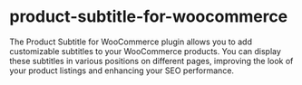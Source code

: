 # product-subtitle-for-woocommerce
The Product Subtitle for WooCommerce plugin allows you to add customizable subtitles to your WooCommerce products. You can display these subtitles in various positions on different pages, improving the look of your product listings and enhancing your SEO performance.
